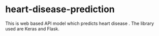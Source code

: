 # heart-disease-prediction
This is web based API model which predicts heart disease . The library used are Keras and Flask.
